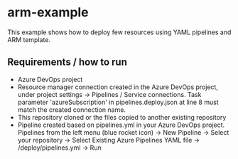 # arm-example
This example shows how to deploy few resources using YAML pipelines and ARM template.

## Requirements / how to run
* Azure DevOps project
* Resource manager connection created in the Azure DevOps project, under project settings -> Pipelines / Service connections. Task parameter 'azureSubscription' in pipelines.deploy.json at line 8 must match the created connection name.
* This repository cloned or the files copied to another existing repository
* Pipeline created based on pipelines.yml in your Azure DevOps project. Pipelines from the left menu (blue rocket icon) -> New Pipeline -> Select your repository -> Select Existing Azure Pipelines YAML file -> /deploy/pipelines.yml -> Run
